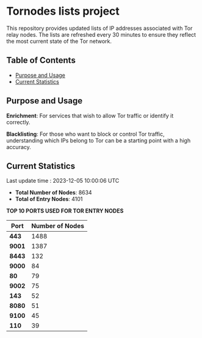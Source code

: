 # Tornodes lists project

This repository provides updated lists of IP addresses associated with Tor relay nodes. The lists are refreshed every 30 minutes to ensure they reflect the most current state of the Tor network.

## Table of Contents

- [Purpose and Usage](#purpose-and-usage)
- [Current Statistics](#current-statistics)


## Purpose and Usage

**Enrichment**: For services that wish to allow Tor traffic or identify it correctly.

**Blacklisting**: For those who want to block or control Tor traffic, understanding which IPs belong to Tor can be a starting point with a high accuracy.

## Current Statistics

Last update time : 2023-12-05 10:00:06 UTC

- **Total Number of Nodes**: 8634
- **Total of Entry Nodes**: 4101

**TOP 10 PORTS USED FOR TOR ENTRY NODES**

| **Port** | **Number of Nodes** |
|------|-----------------|
| **443**   | 1488  |
| **9001**   | 1387  |
| **8443**   | 132  |
| **9000**   | 84  |
| **80**   | 79  |
| **9002**   | 75  |
| **143**   | 52  |
| **8080**   | 51  |
| **9100**   | 45  |
| **110**   | 39  |

